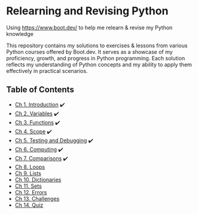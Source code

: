 
# Relearning and Revising Python

Using https://www.boot.dev/ to help me relearn & revise my Python knowledge

This repository contains my solutions to exercises & lessons from various Python courses offered by Boot.dev. It serves as a showcase of my proficiency, growth, and progress in Python programming. Each solution reflects my understanding of Python concepts and my ability to apply them effectively in practical scenarios.

## Table of Contents
- [Ch 1. Introduction](https://github.com/tdnk-td/python/blob/main/introduction.py) ✔️
- [Ch 2. Variables](https://github.com/tdnk-td/python/blob/main/variables.py) ✔️
- [Ch 3. Functions](https://github.com/tdnk-td/python/blob/main/functions.py) ✔️
- [Ch 4. Scope](https://github.com/tdnk-td/python/blob/main/scope.py) ✔️
- [Ch 5. Testing and Debugging](https://github.com/tdnk-td/python/blob/main/testing_debugging.py) ✔️
- [Ch 6. Computing](https://github.com/tdnk-td/python/blob/main/computing.py) ✔️
- [Ch 7. Comparisons](https://github.com/tdnk-td/python/blob/main/comparisons.py) ✔️
- [Ch 8. Loops](https://github.com/tdnk-td/python/blob/main/loops.py)
- [Ch 9. Lists](https://github.com/tdnk-td/python/blob/main/lists.py)
- [Ch 10. Dictionaries](https://github.com/tdnk-td/python/blob/main/dictionaries.py)
- [Ch 11. Sets](https://github.com/tdnk-td/python/blob/main/sets.py)
- [Ch 12. Errors](https://github.com/tdnk-td/python/blob/main/errors.py)
- [Ch 13. Challenges](https://github.com/tdnk-td/python/blob/main/challenges.py)
- [Ch 14. Quiz](https://github.com/tdnk-td/python/blob/main/quiz.py)
